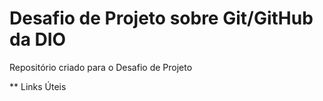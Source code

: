 # Desafio de Projeto sobre Git/GitHub da DIO
Repositório criado para o Desafio de Projeto

** Links Úteis
